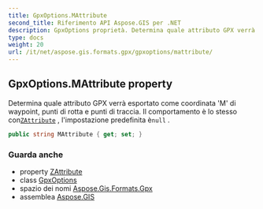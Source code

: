 ```yaml
---
title: GpxOptions.MAttribute
second_title: Riferimento API Aspose.GIS per .NET
description: GpxOptions proprietà. Determina quale attributo GPX verrà esportato come coordinata M di waypoint punti di rotta e punti di traccia. Il comportamento è lo stesso conZAttribute  limpostazione predefinita ènull .
type: docs
weight: 20
url: /it/net/aspose.gis.formats.gpx/gpxoptions/mattribute/
---
```

## GpxOptions.MAttribute property

Determina quale attributo GPX verrà esportato come coordinata 'M' di waypoint, punti di rotta e punti di traccia. Il comportamento è lo stesso con[`ZAttribute`](../zattribute/) , l'impostazione predefinita è`null` .

```csharp
public string MAttribute { get; set; }
```

### Guarda anche

* property [ZAttribute](../zattribute/)
* class [GpxOptions](../)
* spazio dei nomi [Aspose.Gis.Formats.Gpx](../../gpxoptions/)
* assemblea [Aspose.GIS](../../../)


